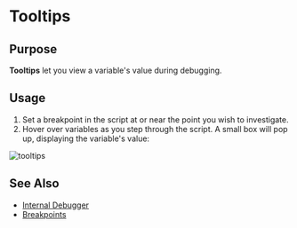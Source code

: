 # Tooltips

## Purpose

**Tooltips** let you view a variable's value during debugging.

## Usage

1.  Set a breakpoint in the script at or near the point you wish to investigate.
2.  Hover over variables as you step through the script. A small box will pop up, displaying the variable's value:

![tooltips](./img/tooltips1.png)

## See Also

-   [Internal Debugger](internal_debugger.md)
-   [Breakpoints](breakpoints.md)